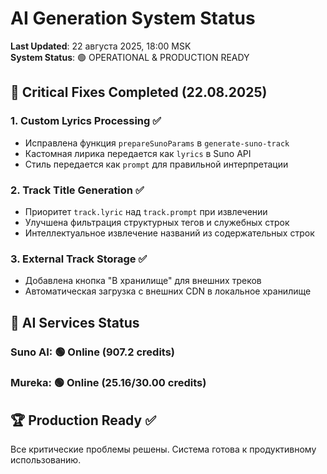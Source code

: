 # AI Generation System Status

**Last Updated**: 22 августа 2025, 18:00 MSK  
**System Status**: 🟢 OPERATIONAL & PRODUCTION READY

## 🎯 Critical Fixes Completed (22.08.2025)

### 1. Custom Lyrics Processing ✅
- Исправлена функция `prepareSunoParams` в `generate-suno-track`
- Кастомная лирика передается как `lyrics` в Suno API
- Стиль передается как `prompt` для правильной интерпретации

### 2. Track Title Generation ✅  
- Приоритет `track.lyric` над `track.prompt` при извлечении
- Улучшена фильтрация структурных тегов и служебных строк
- Интеллектуальное извлечение названий из содержательных строк

### 3. External Track Storage ✅
- Добавлена кнопка "В хранилище" для внешних треков
- Автоматическая загрузка с внешних CDN в локальное хранилище

## 🔄 AI Services Status

### Suno AI: 🟢 Online (907.2 credits)
### Mureka: 🟢 Online (25.16/30.00 credits)

## 🏆 Production Ready ✅

Все критические проблемы решены. Система готова к продуктивному использованию.